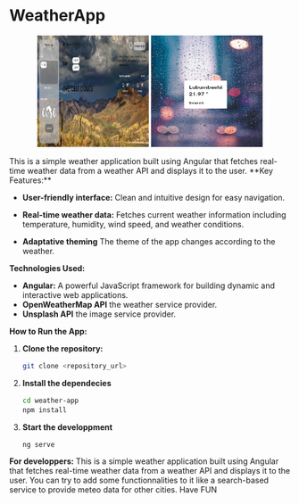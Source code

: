 # WeatherApp
<p align="center">
  <img src="project-img.png" alt="My Image" width="200" height="200" />
  <img src="mobile.png" alt="My Image" width="200" height="200" />
</p>
This is a simple weather application built using Angular that fetches real-time weather data from a weather API and displays it to the user.
**Key Features:**

* **User-friendly interface:** Clean and intuitive design for easy navigation.
* **Real-time weather data:** Fetches current weather information including temperature, humidity, wind speed, and weather conditions.

* **Adaptative theming** The theme of the app changes according to the weather.

**Technologies Used:**

* **Angular:** A powerful JavaScript framework for building dynamic and interactive web applications.
* **OpenWeatherMap API** the weather service provider.
* **Unsplash API** the image service provider.

**How to Run the App:**

1. **Clone the repository:**
   ```bash
   git clone <repository_url>
2. **Install the dependecies**
    ```bash 
    cd weather-app
    npm install
3. **Start the developpment**
    ```bash
    ng serve


**For developpers:**
This is a simple weather application built using Angular that fetches real-time weather data from a weather API and displays it to the user. You can try to add some functionnalities to it like a search-based service to provide meteo data for other cities. Have FUN